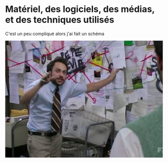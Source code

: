 # Matériel, des logiciels, des médias, et des techniques utilisés

C'est un peu compliqué alors j'ai fait un schéma

![](./graphique.jpg)
